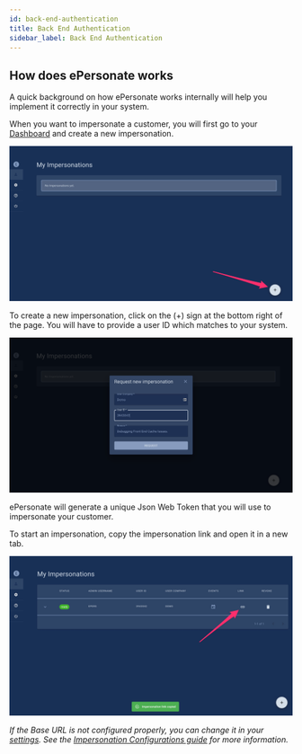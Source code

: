 ```yaml
---
id: back-end-authentication
title: Back End Authentication
sidebar_label: Back End Authentication
---
```


## How does ePersonate works

A quick background on how ePersonate works internally will help you implement it correctly in your system.

When you want to impersonate a customer, you will first go to your [Dashboard](https://epersonate.com/app/impersonations/me) and create a new impersonation. 

![backendauthentication](/images/backendauthentication_1.jpg)

To create a new impersonation, click on the (+) sign at the bottom right of the page. You will have to provide a user ID which matches to your system.


![backendauthentication](/images/backendauthentication_2.png)


ePersonate will generate a unique Json Web Token that you will use to impersonate your customer.

To start an impersonation, copy the impersonation link and open it in a new tab.

![backendauthentication](/images/backendauthentication_3.jpg)


_If the Base URL is not configured properly, you can change it in your [settings](https://epersonate.com/app/settings). See the [Impersonation Configurations guide](http://docs.epersonate.com/docs/impersonation-configurations) for more information._


